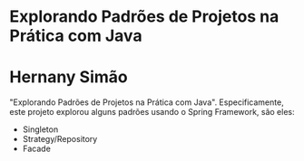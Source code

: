 # Explorando Padrões de Projetos na Prática com Java
# Hernany Simão

"Explorando Padrões de Projetos na Prática com Java". Especificamente, este projeto explorou alguns padrões usando o Spring Framework, são eles:
- Singleton
- Strategy/Repository
- Facade

